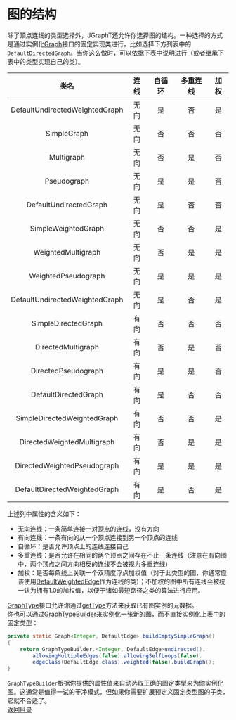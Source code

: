 # 图的结构
除了顶点连线的类型选择外，JGraphT还允许你选择图的结构。一种选择的方式是通过实例化[Graph](https://jgrapht.org/javadoc/org/jgrapht/Graph.html)接口的固定实现类进行，比如选择下方列表中的`DefaultDirectedGraph`。当你这么做时，可以依据下表中说明进行（或者继承下表中的类型实现自己的类）。  

| 类名                           | 连线 | 自循环 | 多重连线 | 加权 |  
|:------------------------------:|:----:|:------:|:--------:|:----:|  
| DefaultUndirectedWeightedGraph | 无向 | 是     | 否       | 是   |  
| SimpleGraph                    | 无向 | 否     | 否       | 否   |  
| Multigraph                     | 无向 | 否     | 是       | 否   |  
| Pseudograph                    | 无向 | 是     | 是       | 否   |  
| DefaultUndirectedGraph         | 无向 | 是     | 否       | 否   |  
| SimpleWeightedGraph            | 无向 | 否     | 否       | 是   |  
| WeightedMultigraph             | 无向 | 否     | 是       | 是   |  
| WeightedPseudograph            | 无向 | 是     | 是       | 是   |  
| DefaultUndirectedWeightedGraph | 无向 | 是     | 否       | 是   |  
| SimpleDirectedGraph            | 有向 | 否     | 否       | 否   |  
| DirectedMultigraph             | 有向 | 否     | 是       | 否   |  
| DirectedPseudograph            | 有向 | 是     | 是       | 否   |  
| DefaultDirectedGraph           | 有向 | 是     | 否       | 否   |  
| SimpleDirectedWeightedGraph    | 有向 | 否     | 否       | 是   |  
| DirectedWeightedMultigraph     | 有向 | 否     | 是       | 是   |  
| DirectedWeightedPseudograph    | 有向 | 是     | 是       | 是   |  
| DefaultDirectedWeightedGraph   | 有向 | 是     | 否       | 是   |  

上述列中属性的含义如下：  
* 无向连线：一条简单连接一对顶点的连线，没有方向   
* 有向连线：一条有向的从一个顶点连接到另一个顶点的连线  
* 自循环：是否允许顶点上的连线连接自己  
* 多重连线：是否允许在相同的两个顶点之间存在不止一条连线（注意在有向图中，两个顶点之间方向相反的连线不会被视为多重连线）  
* 加权：是否每条线上关联一个双精度浮点加权值（对于此类型的图，你通常应该使用[DefaultWeightedEdge](https://jgrapht.org/javadoc/org/jgrapht/graph/DefaultWeightedEdge.html)作为连线的类）；不加权的图中所有连线会被统一认为拥有1.0的加权值，以便于诸如最短路径之类的算法进行应用。  

[GraphType](https://jgrapht.org/javadoc/org/jgrapht/GraphType.html)接口允许你通过[getType](https://jgrapht.org/javadoc/org/jgrapht/Graph.html#getType--)方法来获取已有图实例的元数据。  
你也可以通过[GraphTypeBuilder](https://jgrapht.org/javadoc/org/jgrapht/graph/builder/GraphTypeBuilder.html)来实例化一张新的图，而不直接实例化上表中的固定类型：  
```java
private static Graph<Integer, DefaultEdge> buildEmptySimpleGraph()
{
    return GraphTypeBuilder.<Integer, DefaultEdge>undirected().
        allowingMultipleEdges(false).allowingSelfLoops(false).
        edgeClass(DefaultEdge.class).weighted(false).buildGraph();
}
```  
`GraphTypeBuilder`根据你提供的属性值来自动选取正确的固定类型来为你实例化图。这通常是值得一试的干净模式，但如果你需要扩展预定义固定类型图的子类，它就不合适了。  
[返回目录](https://github.com/roysong/reseachTec/tree/master/graph/jGraphT/apply/dev#jgrapht%E5%BC%80%E5%8F%91%E6%8C%87%E5%8D%97%E6%80%BB%E7%BA%B2)
